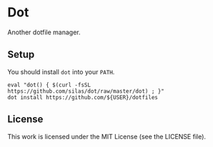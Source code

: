 # Dot

Another dotfile manager.

## Setup

You should install `dot` into your `PATH`.

```
eval "dot() { $(curl -fsSL https://github.com/silas/dot/raw/master/dot) ; }"
dot install https://github.com/${USER}/dotfiles
```

## License

This work is licensed under the MIT License (see the LICENSE file).
